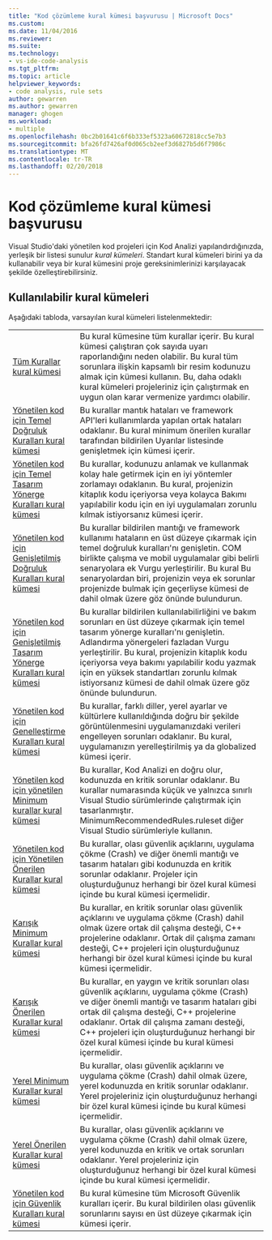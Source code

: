 ```yaml
---
title: "Kod çözümleme kural kümesi başvurusu | Microsoft Docs"
ms.custom: 
ms.date: 11/04/2016
ms.reviewer: 
ms.suite: 
ms.technology:
- vs-ide-code-analysis
ms.tgt_pltfrm: 
ms.topic: article
helpviewer_keywords:
- code analysis, rule sets
author: gewarren
ms.author: gewarren
manager: ghogen
ms.workload:
- multiple
ms.openlocfilehash: 0bc2b01641c6f6b333ef5323a60672818cc5e7b3
ms.sourcegitcommit: bfa26fd7426af0d065cb2eef3d6827b5d6f7986c
ms.translationtype: MT
ms.contentlocale: tr-TR
ms.lasthandoff: 02/20/2018
---
```

# <a name="code-analysis-rule-set-reference"></a>Kod çözümleme kural kümesi başvurusu

Visual Studio'daki yönetilen kod projeleri için Kod Analizi yapılandırdığınızda, yerleşik bir listesi sunulur *kural kümeleri*. Standart kural kümeleri birini ya da kullanabilir veya bir kural kümesini proje gereksinimlerinizi karşılayacak şekilde özelleştirebilirsiniz.

## <a name="available-rule-sets"></a>Kullanılabilir kural kümeleri

Aşağıdaki tabloda, varsayılan kural kümeleri listelenmektedir:

|||
|-|-|
|[Tüm Kurallar kural kümesi](../code-quality/all-rules-rule-set.md)|Bu kural kümesine tüm kurallar içerir. Bu kural kümesi çalıştıran çok sayıda uyarı raporlandığını neden olabilir. Bu kural tüm sorunlara ilişkin kapsamlı bir resim kodunuzu almak için kümesi kullanın. Bu, daha odaklı kural kümeleri projeleriniz için çalıştırmak en uygun olan karar vermenize yardımcı olabilir.|
|[Yönetilen kod için Temel Doğruluk Kuralları kural kümesi](../code-quality/basic-correctness-rules-rule-set-for-managed-code.md)|Bu kurallar mantık hataları ve framework API'leri kullanımlarda yapılan ortak hataları odaklanır. Bu kural minimum önerilen kurallar tarafından bildirilen Uyarılar listesinde genişletmek için kümesi içerir.|
|[Yönetilen kod için Temel Tasarım Yönerge Kuralları kural kümesi](../code-quality/basic-design-guideline-rules-rule-set-for-managed-code.md)|Bu kurallar, kodunuzu anlamak ve kullanmak kolay hale getirmek için en iyi yöntemler zorlamayı odaklanın. Bu kural, projenizin kitaplık kodu içeriyorsa veya kolayca Bakımı yapılabilir kodu için en iyi uygulamaları zorunlu kılmak istiyorsanız kümesi içerir.|
|[Yönetilen kod için Genişletilmiş Doğruluk Kuralları kural kümesi](../code-quality/extended-correctness-rules-rule-set-for-managed-code.md)|Bu kurallar bildirilen mantığı ve framework kullanımı hataların en üst düzeye çıkarmak için temel doğruluk kuralları'nı genişletin. COM birlikte çalışma ve mobil uygulamalar gibi belirli senaryolara ek Vurgu yerleştirilir. Bu kural Bu senaryolardan biri, projenizin veya ek sorunlar projenizde bulmak için geçerliyse kümesi de dahil olmak üzere göz önünde bulundurun.|
|[Yönetilen kod için Genişletilmiş Tasarım Yönerge Kuralları kural kümesi](../code-quality/extended-design-guidelines-rules-rule-set-for-managed-code.md)|Bu kurallar bildirilen kullanılabilirliğini ve bakım sorunları en üst düzeye çıkarmak için temel tasarım yönerge kuralları'nı genişletin. Adlandırma yönergeleri fazladan Vurgu yerleştirilir. Bu kural, projenizin kitaplık kodu içeriyorsa veya bakımı yapılabilir kodu yazmak için en yüksek standartları zorunlu kılmak istiyorsanız kümesi de dahil olmak üzere göz önünde bulundurun.|
|[Yönetilen kod için Genelleştirme Kuralları kural kümesi](../code-quality/globalization-rules-rule-set-for-managed-code.md)|Bu kurallar, farklı diller, yerel ayarlar ve kültürlere kullanıldığında doğru bir şekilde görüntülenmesini uygulamanızdaki verileri engelleyen sorunları odaklanır. Bu kural, uygulamanızın yerelleştirilmiş ya da globalized kümesi içerir.|
|[Yönetilen kod için yönetilen Minimum kurallar kural kümesi](../code-quality/managed-minimun-rules-rule-set-for-managed-code.md)|Bu kurallar, Kod Analizi en doğru olur, kodunuzda en kritik sorunlar odaklanır. Bu kurallar numarasında küçük ve yalnızca sınırlı Visual Studio sürümlerinde çalıştırmak için tasarlanmıştır. MinimumRecommendedRules.ruleset diğer Visual Studio sürümleriyle kullanın.|
|[Yönetilen kod için Yönetilen Önerilen Kurallar kural kümesi](../code-quality/managed-recommended-rules-rule-set-for-managed-code.md)|Bu kurallar, olası güvenlik açıklarını, uygulama çökme (Crash) ve diğer önemli mantığı ve tasarım hataları gibi kodunuzda en kritik sorunlar odaklanır. Projeler için oluşturduğunuz herhangi bir özel kural kümesi içinde bu kural kümesi içermelidir.|
|[Karışık Minimum Kurallar kural kümesi](../code-quality/mixed-minimum-rules-rule-set.md)|Bu kurallar, en kritik sorunlar olası güvenlik açıklarını ve uygulama çökme (Crash) dahil olmak üzere ortak dil çalışma desteği, C++ projelerine odaklanır. Ortak dil çalışma zamanı desteği, C++ projeleri için oluşturduğunuz herhangi bir özel kural kümesi içinde bu kural kümesi içermelidir.|
|[Karışık Önerilen Kurallar kural kümesi](../code-quality/mixed-recommended-rules-rule-set.md)|Bu kurallar, en yaygın ve kritik sorunları olası güvenlik açıklarını, uygulama çökme (Crash) ve diğer önemli mantığı ve tasarım hataları gibi ortak dil çalışma desteği, C++ projelerine odaklanır. Ortak dil çalışma zamanı desteği, C++ projeleri için oluşturduğunuz herhangi bir özel kural kümesi içinde bu kural kümesi içermelidir. |
|[Yerel Minimum Kurallar kural kümesi](../code-quality/native-minimum-rules-rule-set.md)|Bu kurallar, olası güvenlik açıklarını ve uygulama çökme (Crash) dahil olmak üzere, yerel kodunuzda en kritik sorunlar odaklanır. Yerel projeleriniz için oluşturduğunuz herhangi bir özel kural kümesi içinde bu kural kümesi içermelidir.|
|[Yerel Önerilen Kurallar kural kümesi](../code-quality/native-recommended-rules-rule-set.md)|Bu kurallar, olası güvenlik açıklarını ve uygulama çökme (Crash) dahil olmak üzere, yerel kodunuzda en kritik ve ortak sorunları odaklanır. Yerel projeleriniz için oluşturduğunuz herhangi bir özel kural kümesi içinde bu kural kümesi içermelidir. |
|[Yönetilen kod için Güvenlik Kuralları kural kümesi](../code-quality/security-rules-rule-set-for-managed-code.md)|Bu kural kümesine tüm Microsoft Güvenlik kuralları içerir. Bu kural bildirilen olası güvenlik sorunlarını sayısı en üst düzeye çıkarmak için kümesi içerir.|
